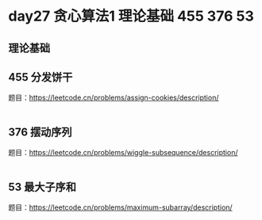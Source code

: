# day27 贪心算法1 理论基础 455 376 53

## 理论基础

## 455 分发饼干

题目：https://leetcode.cn/problems/assign-cookies/description/
```

```
## 376 摆动序列
题目：https://leetcode.cn/problems/wiggle-subsequence/description/
```

```
## 53 最大子序和
题目：https://leetcode.cn/problems/maximum-subarray/description/
```

```